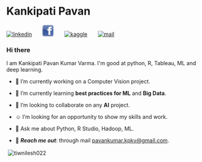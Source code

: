 # Kankipati Pavan

[![linkedin](https://github.com/arpit-dwivedi/arpit-dwivedi.github.io/blob/master/assets/img/Webp.net-resizeimage.png)](https://www.linkedin.com/in/k-pavan-kumar-varma-252a5b124/)&nbsp;&nbsp;&nbsp;&nbsp;&nbsp;&nbsp;&nbsp;[![facebook](https://github.com/kankipatipavan/Logos/blob/main/Logos/Images/Facebook%20Logo.jpg)](https://www.facebook.com/profile.php?id=100003890107739)&nbsp;&nbsp;&nbsp;&nbsp;&nbsp;&nbsp;&nbsp;[![kaggle](https://github.com/arpit-dwivedi/arpit-dwivedi/blob/master/kaggle.png)](https://www.kaggle.com/pavankumarvarma000)&nbsp;&nbsp;&nbsp;&nbsp;&nbsp;&nbsp;&nbsp;[![mail](https://github.com/arpit-dwivedi/arpit-dwivedi/blob/master/m1.png)](mailto:pavankumar.kpkv@gmail.com)

### Hi there

I am Kankipati Pavan Kumar Varma. I'm good at python, R, Tableau, ML and deep learning.



- :raising_hand: I’m currently working on a Computer Vision project.

- :paw_prints: I’m currently learning **best practices for ML** and **Big Data**.

- :open_hands: I’m looking to collaborate on any **AI** project.

- :relaxed: I’m looking for an opportunity to show my skills and work.

- :speech_balloon: Ask me about Python, R Studio, Hadoop, ML.

- :email: ***Reach me out***: through mail [pavankumar.kpkv@gmail.com](mailto:pavankumar.kpkv@gmail.com).

<p>&nbsp;<img align="center" src="https://github-readme-stats.vercel.app/api?username=tiwnilesh022&show_icons=true&text_color=daf7dc&bg_color=151515" alt="tiwnilesh022" /></p> 
